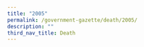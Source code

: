 ```yaml
---
title: "2005"
permalink: /government-gazette/death/2005/
description: ""
third_nav_title: Death
---
```

